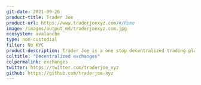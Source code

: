 ```yaml
---
git-date: 2021-09-26
product-title: Trader Joe
product-url: https://www.traderjoexyz.com/#/home
image: /images/output_md/traderjoexyz.com.jpg
ecosystem: avalanche
type: non-custodial
filter: No KYC
product-description: Trader Joe is a one stop decentralized trading platform on Avalanche that helps users swap between two tokens
coltitle: "Decentralized exchanges"
colpermalink: exchanges
twitter: https://twitter.com/traderjoe_xyz
github: https://github.com/traderjoe-xyz
---
```

